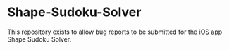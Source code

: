 # Shape-Sudoku-Solver
This repository exists to allow bug reports to be submitted for the iOS app Shape Sudoku Solver.
